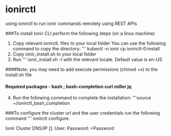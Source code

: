 # ionirctl
using ionirctl to run ionir commands remotely using REST APIs



###To install Ionir CLI perform the following steps (on a linux machine)
1.	Copy relevant ionirctl.<locale> files to your local folder
    You can use the following command to copy the directory:
    ''' kubectl -n ionir cp ionirctl-0:install <destination dir>
2.	Copy ionir_install.sh to your local folder
3.	Run
    ''' ionir_install.sh -l <locale> 
    with the relevant locale. Default value is en-US



####Note: you may need to add execute permissions (chmod +x) to the install.sh file 
####      Required packages - bash ; bash-completion curl miller jq

4.	Run the following command to complete the installation:
    '''source ~/ionirctl_bash_completion


###To configure the cluster url and the user credentials run the following command
''' ionirctl configure

Ionir Cluster DNS/IP []: <cluster-url>
User: <user>
Password: <Password

